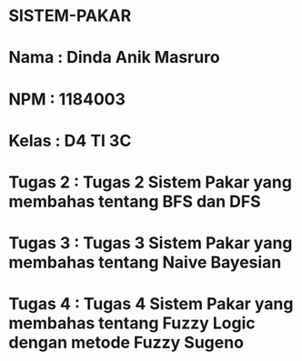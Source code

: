 # SISTEM-PAKAR
 # Nama       : Dinda Anik Masruro
 # NPM        : 1184003
 # Kelas      : D4 TI 3C
 # Tugas 2    : Tugas 2 Sistem Pakar yang membahas tentang  BFS dan DFS
 # Tugas 3    : Tugas 3 Sistem Pakar yang membahas tentang Naive Bayesian
 # Tugas 4    : Tugas 4 Sistem Pakar yang membahas tentang Fuzzy Logic dengan metode Fuzzy Sugeno
